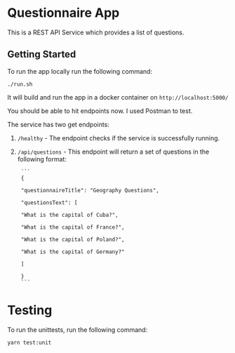 # Questionnaire App


This is a REST API Service which provides a list of questions.


## Getting Started

To run the app locally run the following command:

`./run.sh`

It will build and run the app in a docker container on `http://localhost:5000/`

You should be able to hit endpoints now. I used Postman to test.

The service has two get endpoints:

1. `/healthy` - The endpoint checks if the service is successfully running.

2. `/api/questions` - This endpoint will return a set of questions in the following format:

        ```
        {

        "questionnaireTitle": "Geography Questions",

        "questionsText": [

        "What is the capital of Cuba?",

        "What is the capital of France?",

        "What is the capital of Poland?",

        "What is the capital of Germany?"

        ]

        }
        ```
        
# Testing

To run the unittests, run the following command:

`yarn test:unit`
